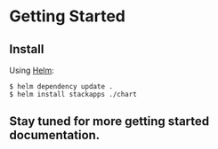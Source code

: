 # Getting Started

## Install

Using [Helm](https://helm.sh/docs/intro/install/):

```shell
$ helm dependency update .
$ helm install stackapps ./chart
```

## Stay tuned for more getting started documentation.
